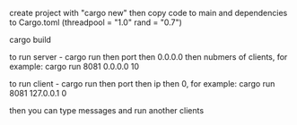 create project with "cargo new" then copy code to main and dependencies to Cargo.toml (threadpool = "1.0" rand = "0.7")

cargo build 

to run server - cargo run then port then 0.0.0.0 then nubmers of clients, for example: cargo run 8081 0.0.0.0 10

to run client - cargo run then port then ip then 0, for example: cargo run 8081 127.0.0.1 0

then you can type messages and run another clients
